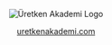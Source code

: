 <p align="center">
  <img src="https://omergulcicek.com/img/uretken-akademi.png" alt="Üretken Akademi Logo" />
</p>

<p align="center">
  <a href="http://uretkenakademi.com/">uretkenakademi.com</a>
</p>

